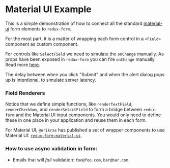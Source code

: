 # Material UI Example

This is a simple demonstration of how to connect all the standard
[material-ui](https://github.com/callemall/material-ui) form elements to `redux-form`.

For the most part, it is a matter of wrapping each form control in a `<Field>`
component as custom component.

For controls like `SelectField` we need to simulate the `onChange` manually. As props
have been exposed in `redux-form` you can fire `onChange` manually.
Read more [here](http://redux-form.com/6.0.0-rc.5/docs/api/Field.md/#usage).

The delay between when you click "Submit" and when the alert dialog pops up is intentional,
to simulate server latency.

### Field Renderers

Notice that we define simple functions, like `renderTextField`, `renderCheckbox`, and 
`renderSelectField` to form a bridge between `redux-form` and the Material UI input components. 
You would only need to define these in one place in your application and reuse them in each form.

For Material UI, `@erikras` has published a set of wrapper components to use Material UI:
[`redux-form-material-ui`](https://github.com/erikras/redux-form-material-ui).

### How to use async validation in form:

* Emails that will _fail_ validation: `foo@foo.com`, `bar@bar.com`.

